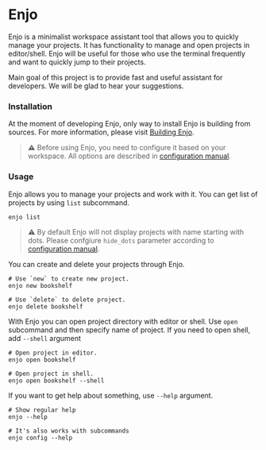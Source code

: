 # Enjo
Enjo is a minimalist workspace assistant tool that allows you to quickly manage your projects.
It has functionality to manage and open projects in editor/shell.
Enjo will be useful for those who use the terminal frequently and want to quickly jump to their projects.

Main goal of this project is to provide fast and useful assistant for developers. We will be glad to hear your suggestions.

### Installation

At the moment of developing Enjo, only way to install Enjo is building from sources. For more information, please visit [Building Enjo](docs/BUILDING.md).

> ⚠️ Before using Enjo, you need to configure it based on your workspace. All options are described in [configuration manual](docs/CONFIGURATION.md).

### Usage

Enjo allows you to manage your projects and work with it.
You can get list of projects by using `list` subcommand.

```shell
enjo list
```
> ⚠️ By default Enjo will not display projects with name starting with dots. Please confgiure `hide_dots` parameter according to [configuration manual](docs/CONFIGURATION.md).

You can create and delete your projects through Enjo.

```shell
# Use `new` to create new project.
enjo new bookshelf

# Use `delete` to delete project.
enjo delete bookshelf
```

With Enjo you can open project directory with editor or shell.
Use `open` subcommand and then specify name of project. If you need to open shell, add `--shell` argument

```shell
# Open project in editor.
enjo open bookshelf

# Open project in shell.
enjo open bookshelf --shell
```

If you want to get help about something, use `--help` argument.

```shell
# Show regular help
enjo --help

# It's also works with subcommands
enjo config --help
```